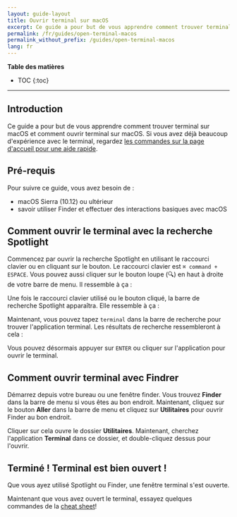 ```yaml
---
layout: guide-layout
title: Ouvrir terminal sur macOS
excerpt: Ce guide a pour but de vous apprendre comment trouver terminal sur macOS et comment ouvrir terminal sur macOS.
permalink: /fr/guides/open-terminal-macos
permalink_without_prefix: /guides/open-terminal-macos
lang: fr
---
```


**Table des matières**

* TOC
{:toc}

---

## Introduction

Ce guide a pour but de vous apprendre comment trouver terminal sur macOS et comment ouvrir terminal sur macOS. Si vous avez déjà beaucoup d'expérience avec le terminal, regardez [les commandes sur la page d'accueil pour une aide rapide](/).

## Pré-requis

Pour suivre ce guide, vous avez besoin de :

* macOS Sierra (10.12) ou ultérieur
* savoir utiliser Finder et effectuer des interactions basiques avec macOS

## Comment ouvrir le terminal avec la recherche Spotlight

Commencez par ouvrir la recherche Spotlight en utilisant le raccourci clavier ou en cliquant sur le bouton. Le raccourci clavier est `⌘ command + ESPACE`. Vous pouvez aussi cliquer sur le bouton loupe (🔍) en haut à droite de votre barre de menu. Il ressemble à ça :

<div class="center guideimages">
  <amp-img src="/assets/guides/open-terminal-macos/spotlight-button-en.png" width="90" height="70" alt="Bouton de recherche Spotlight" layout="fixed"></amp-img>
</div>

Une fois le raccourci clavier utilisé ou le bouton cliqué, la barre de recherche Spotlight apparaîtra. Elle ressemble à ça :

<div class="center guideimages">
  <amp-img src="/assets/guides/open-terminal-macos/spotlight-search-en.png" width="680" height="56" alt="Barre de recherche Spotlight" layout="responsive"></amp-img>
</div>

Maintenant, vous pouvez tapez `terminal` dans la barre de recherche pour trouver l'application terminal. Les résultats de recherche ressembleront à cela :

<div class="center guideimages">
  <amp-img src="/assets/guides/open-terminal-macos/spotlight-results-en.png" width="680" height="430" alt="Résultats de recherche Spotlight" layout="responsive"></amp-img>
</div>

Vous pouvez désormais appuyer sur `ENTER` ou cliquer sur l'application pour ouvrir le terminal.

## Comment ouvrir terminal avec Findrer

Démarrez depuis votre bureau ou une fenêtre finder. Vous trouvez **Finder** dans la barre de menu si vous êtes au bon endroit. Maintenant, cliquez sur le bouton **Aller** dans la barre de menu et cliquez sur **Utilitaires** pour ouvrir Finder au bon endroit.

<div class="center guideimages">
  <amp-img src="/assets/guides/open-terminal-macos/go-menu-en.png" width="470" height="420" alt="Menu aller Finder" layout="responsive"></amp-img>
</div>

Cliquer sur cela ouvre le dossier **Utilitaires**. Maintenant, cherchez l'application **Terminal** dans ce dossier, et double-cliquez dessus pour l'ouvrir.

<div class="center guideimages">
  <amp-img src="/assets/guides/open-terminal-macos/finder-utilities-en.png" width="865" height="471" alt="Naviguer le dossier Utilitaires dans Finder" layout="responsive"></amp-img>
</div>

## Terminé ! Terminal est bien ouvert !

Que vous ayez utilisé Spotlight ou Finder, une fenêtre terminal s'est ouverte.

<div class="center guideimages">
  <amp-img src="/assets/guides/open-terminal-macos/terminal-open-en.png" width="585" height="389" alt="Une fenêtre terminal ouverte" layout="responsive"></amp-img>
</div>

Maintenant que vous avez ouvert le terminal, essayez quelques commandes de la [cheat sheet](/#basic)!
